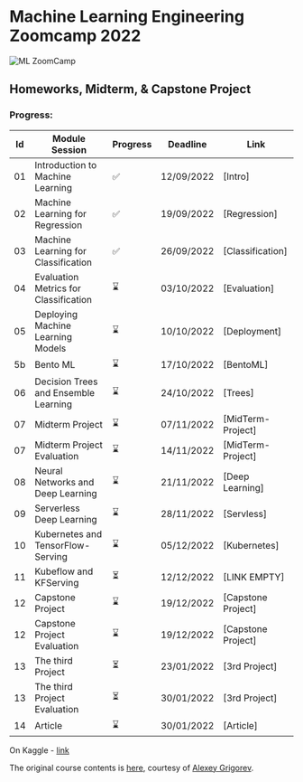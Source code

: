# Machine Learning Engineering Zoomcamp 2022

![ML ZoomCamp](https://github.com/alexeygrigorev/mlbookcamp-code/raw/master/images/zoomcamp.jpg)

## Homeworks, Midterm, & Capstone Project
### Progress:
| Id | Module Session                                | Progress | Deadline    | Link               | 
|----|-----------------------------------------------|----------|--------------|--------------------|
|01  | Introduction to Machine Learning              | :white_check_mark:     | 12/09/2022   | [Intro] |
|02  | Machine Learning for Regression               | :white_check_mark:     | 19/09/2022   | [Regression]|
|03  | Machine Learning for Classification           | :white_check_mark:     | 26/09/2022   | [Classification]|
|04  | Evaluation Metrics for Classification         | ⌛     | 03/10/2022   | [Evaluation]|
|05  | Deploying Machine Learning Models             | ⌛     | 10/10/2022   | [Deployment]|
|5b  | Bento ML                                      | ⌛     | 17/10/2022   | [BentoML]|
|06  | Decision Trees and Ensemble Learning          | ⌛     | 24/10/2022   | [Trees]|
|07  | Midterm Project                               | ⌛     | 07/11/2022   | [MidTerm-Project]|
|07  | Midterm Project Evaluation                    | ⌛     | 14/11/2022   | [MidTerm-Project]|
|08  | Neural Networks and Deep Learning             | ⌛     | 21/11/2022   | [Deep Learning]|
|09  | Serverless Deep Learning                      | ⌛     | 28/11/2022   | [Servless]|
|10  | Kubernetes and TensorFlow-Serving             | ⌛     | 05/12/2022   | [Kubernetes]|
|11  | Kubeflow and KFServing                        | ⏳     | 12/12/2022   | [LINK EMPTY]|
|12  | Capstone Project                              | ⌛     | 19/12/2022   | [Capstone Project]|
|12  | Capstone Project Evaluation                   | ⌛     | 19/12/2022   | [Capstone Project]|
|13  | The third Project                             | ⏳     | 23/01/2022   | [3rd Project]|
|13  | The third Project Evaluation                  | ⏳     | 30/01/2022   | [3rd Project]|
|14  | Article                                       | ⌛     | 30/01/2022   | [Article]|

On Kaggle - [link](https://www.kaggle.com/ksyuleg)

The original course contents is [here](https://github.com/alexeygrigorev/mlbookcamp-code/tree/master/course-zoomcamp), courtesy of [Alexey Grigorev](https://github.com/alexeygrigorev).
